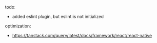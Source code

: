 todo: 
* added eslint plugin, but eslint is not initialized


optimization:
* https://tanstack.com/query/latest/docs/framework/react/react-native
